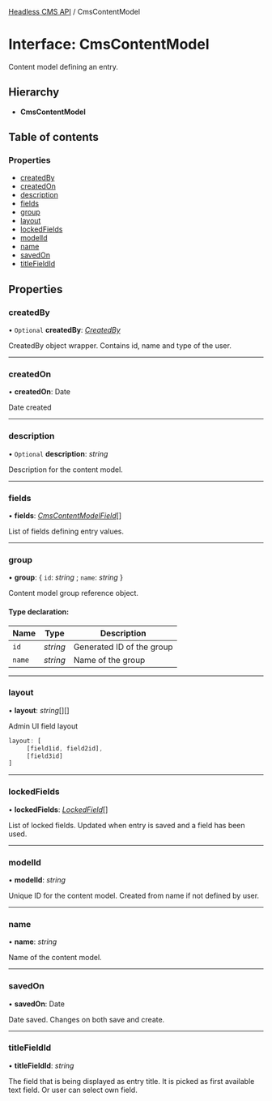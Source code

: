 [Headless CMS API](../index) / CmsContentModel

# Interface: CmsContentModel

Content model defining an entry.

## Hierarchy

* **CmsContentModel**

## Table of contents

### Properties

- [createdBy](cmscontentmodel#createdby)
- [createdOn](cmscontentmodel#createdon)
- [description](cmscontentmodel#description)
- [fields](cmscontentmodel#fields)
- [group](cmscontentmodel#group)
- [layout](cmscontentmodel#layout)
- [lockedFields](cmscontentmodel#lockedfields)
- [modelId](cmscontentmodel#modelid)
- [name](cmscontentmodel#name)
- [savedOn](cmscontentmodel#savedon)
- [titleFieldId](cmscontentmodel#titlefieldid)

## Properties

### createdBy

• `Optional` **createdBy**: [*CreatedBy*](createdby)

CreatedBy object wrapper. Contains id, name and type of the user.

___

### createdOn

• **createdOn**: Date

Date created

___

### description

• `Optional` **description**: *string*

Description for the content model.

___

### fields

• **fields**: [*CmsContentModelField*](cmscontentmodelfield)[]

List of fields defining entry values.

___

### group

• **group**: { `id`: *string* ; `name`: *string*  }

Content model group reference object.

#### Type declaration:

Name | Type | Description |
------ | ------ | ------ |
`id` | *string* | Generated ID of the group   |
`name` | *string* | Name of the group   |

___

### layout

• **layout**: *string*[][]

Admin UI field layout

```ts
layout: [
     [field1id, field2id],
     [field3id]
]
```

___

### lockedFields

• **lockedFields**: [*LockedField*](lockedfield)[]

List of locked fields. Updated when entry is saved and a field has been used.

___

### modelId

• **modelId**: *string*

Unique ID for the content model. Created from name if not defined by user.

___

### name

• **name**: *string*

Name of the content model.

___

### savedOn

• **savedOn**: Date

Date saved. Changes on both save and create.

___

### titleFieldId

• **titleFieldId**: *string*

The field that is being displayed as entry title.
It is picked as first available text field. Or user can select own field.
